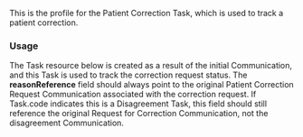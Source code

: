 This is the profile for the Patient Correction Task, which is used to track a patient correction.

### Usage

The Task resource below is created as a result of the initial Communication, and this Task is used to track the
correction request status. The **reasonReference** field should always point to the original Patient Correction Request Communication associated with the correction request. If Task.code indicates this is a Disagreement Task, this field should still reference the original Request for Correction Communication, not the disagreement Communication.
